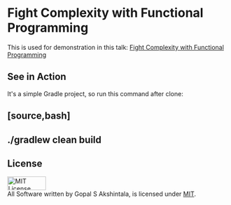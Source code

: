 # Fight Complexity with Functional Programming

This is used for demonstration in this talk: [Fight Complexity with Functional Programming](https://overfullstack.github.io/my-talks/#Fight-Complexity-with-Functional-Programming-Kotlin)

## See in Action

It's a simple Gradle project, so run this command after clone:

[source,bash]
----
./gradlew clean build
----

## License
<a rel="license" href="https://opensource.org/licenses/MIT">
<img alt="MIT License"
style="border-width:0" src="https://upload.wikimedia.org/wikipedia/commons/thumb/0/0c/MIT_logo.svg/800px-MIT_logo.svg.png" width="88" height="31"/></a><br/>
All Software written by Gopal S Akshintala, is licensed under <a rel="license" href="https://opensource.org/licenses/MIT">MIT</a>.
